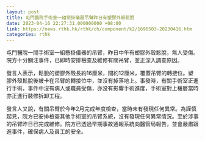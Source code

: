 ```yaml
---
layout: post
title: 屯門醫院手術室一組懸掛儀器吊臂昨日有塑膠外殼鬆脫
date: 2023-04-16 22:27:31.000000000 +08:00
link: https://news.rthk.hk/rthk/ch/component/k2/1696503-20230416.htm
categories: rthk
---
```


屯門醫院一間手術室一組懸掛儀器的吊臂，昨日中午有塑膠外殼鬆脫，無人受傷。院方十分關注事件，已即時安排檢查及維修有關吊臂，並正深入調查原因。

發言人表示，鬆脫的塑膠外殼長約16厘米，闊約12厘米，覆蓋吊臂的轉接位。塑膠外殼鬆脫後被卡在吊臂的轉接位中，並沒有掉落地上。事發時，有關手術室正進行手術，事件中沒有病人或職員受傷，亦没有影響手術進度，手術室對上樓層當時亦正進行裝修拆卸工程。

發言人又說，有關吊臂於今年2月完成年度檢查，當時未有發現任何異常。為謹慎起見，院方已安排檢查其他手術室的吊臂系統，沒有發現任何異常情況。至於涉事的吊臂昨日已完成維修。院方已透過早期事故通報系統向醫管局報告，並會嚴肅跟進事件，確保病人及員工的安全。
